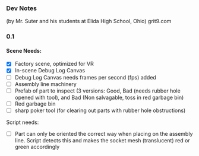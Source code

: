 ### Dev Notes
(by Mr. Suter and his students at Elida High School, Ohio)
grit9.com

### 0.1

#### Scene Needs:

- [x] Factory scene, optimized for VR
- [x] In-scene Debug Log Canvas
- [ ] Debug Log Canvas needs frames per second (fps) added
- [ ] Assembly line machinery
- [ ] Prefab of part to inspect (3 versions: Good, Bad (needs rubber hole opened with tool), and Bad (Non salvagable, toss in red garbage bin)
- [ ] Red garbage bin
- [ ] sharp poker tool (for clearing out parts with rubber hole obstructions)

Script needs:
- [ ] Part can only be oriented the correct way when placing on the assembly line. Script detects this and makes the socket mesh (translucent) red or green accordingly

